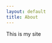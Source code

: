 ```yaml
---
layout: default
title: About
---
```


<script type="text/javascript">
selectSection("about");
</script>

This is my site
